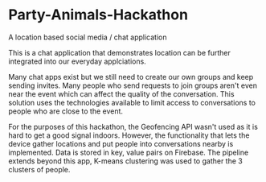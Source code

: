 # Party-Animals-Hackathon
A location based social media / chat application

This is a chat application that demonstrates location can be further integrated into our everyday applciations.

Many chat apps exist but we still need to create our own groups and keep sending invites. Many people who send requests to join groups aren't even near the event which can affect the quality of the conversation. This solution uses the technologies available to limit access to conversations to people who are close to the event. 

For the purposes of this hackathon, the Geofencing API wasn't used as it is hard to get a good signal indoors. However, the functionality that lets the device gather locations and put people into conversations nearby is implemented. Data is stored in key, value pairs on Firebase. The pipeline extends beyond this app, K-means clustering was used to gather the 3 clusters of people.
